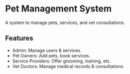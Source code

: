 # Pet Management System
A system to manage pets, services, and vet consultations.

## Features
- Admin: Manage users & services.
- Pet Owners: Add pets, book services.
- Service Providers: Offer grooming, training, etc.
- Vet Doctors: Manage medical records & consultations.
